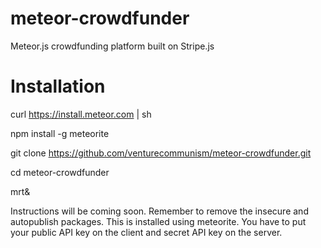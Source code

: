 meteor-crowdfunder
==================

Meteor.js crowdfunding platform built on Stripe.js

Installation
==================

curl https://install.meteor.com | sh

npm install -g meteorite

git clone https://github.com/venturecommunism/meteor-crowdfunder.git

cd meteor-crowdfunder

mrt&

Instructions will be coming soon. Remember to remove the insecure and autopublish packages. This is installed using meteorite. You have to put your public API key on the client and secret API key on the server.
